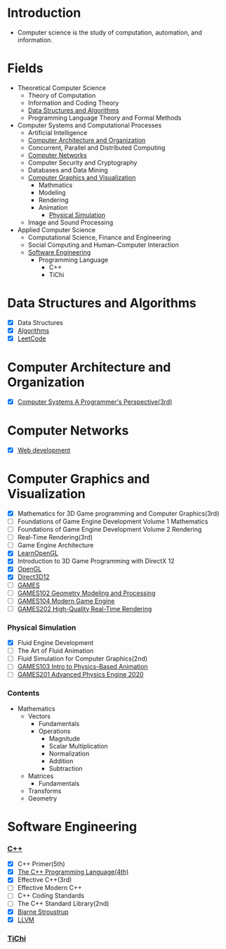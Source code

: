 # Introduction
 - Computer science is the study of computation, automation, and information.

# Fields
- Theoretical Computer Science
  - Theory of Computation
  - Information and Coding Theory
  - [Data Structures and Algorithms](https://github.com/liamhauw/computer-sicence/blob/main/README.md#data-structures-and-algorithms)
  - Programming Language Theory and Formal Methods
- Computer Systems and Computational Processes
  - Artificial Intelligence
  - [Computer Architecture and Organization](https://github.com/liamhauw/computer-sicence/blob/main/README.md#computer-architecture-and-organization)
  - Concurrent, Parallel and Distributed Computing
  - [Computer Networks](https://github.com/liamhauw/computer-sicence/blob/main/README.md#computer-networks)
  - Computer Security and Cryptography
  - Databases and Data Mining
  - [Computer Graphics and Visualization](https://github.com/liamhauw/computer-sicence/blob/main/README.md#computer-graphics-and-visualization)
    - Mathmatics
    - Modeling
    - Rendering
    - Animation
      - [Physical Simulation](https://github.com/liamhauw/computer-sicence/blob/main/README.md#physical-simulation)
  - Image and Sound Processing
- Applied Computer Science
  - Computational Science, Finance and Engineering
  - Social Computing and Human–Computer Interaction
  - [Software Engineering](https://github.com/liamhauw/computer-sicence/blob/main/README.md#software-engineering)
    - Programming Language 
      - C++
      - TiChi

# Data Structures and Algorithms
- [x] Data Structures
- [x] [Algorithms](https://programmercarl.com)
- [x] [LeetCode](https://leetcode-cn.com)

# Computer Architecture and Organization
- [x] [Computer Systems A Programmer's Perspective(3rd)](http://csapp.cs.cmu.edu/3e/home.html)

# Computer Networks
- [x] [Web development](https://www.youtube.com/watch?v=VfGW0Qiy2I0)

# Computer Graphics and Visualization
- [x] Mathematics for 3D Game programming and Computer Graphics(3rd)
- [ ] Foundations of Game Engine Development Volume 1 Mathematics
- [ ] Foundations of Game Engine Development Volume 2 Rendering
- [ ] Real-Time Rendering(3rd)
- [ ] Game Engine Architecture
- [x] [LearnOpenGL](https://learnopengl.com)
- [x] Introduction to 3D Game Programming with DirectX 12
- [x] [OpenGL](https://www.khronos.org/opengl/)
- [x] [Direct3D12](https://docs.microsoft.com/en-us/windows/win32/direct3d12/direct3d-12-graphics)
- [ ] [GAMES](https://games-cn.org)
- [ ] [GAMES102 Geometry Modeling and Processing](https://www.bilibili.com/video/BV1NA411E7Yr) 
- [ ] [GAMES104 Modern Game Engine](https://www.bilibili.com/video/BV1oU4y1R7Km)
- [ ] [GAMES202 High-Quality Real-Time Rendering](https://www.bilibili.com/video/BV1YK4y1T7yY)

### Physical Simulation
- [x] Fluid Engine Development
- [ ] The Art of Fluid Animation
- [ ] Fluid Simulation for Computer Graphics(2nd) 
- [ ] [GAMES103 Intro to Physics-Based Animation](https://www.bilibili.com/video/BV12Q4y1S73g)
- [ ] [GAMES201 Advanced Physics Engine 2020](https://www.bilibili.com/video/BV1ZK411H7Hc)

### Contents
- Mathematics
  - Vectors
    - Fundamentals
    - Operations  
      - Magnitude
      - Scalar Multiplication
      - Normalization
      - Addition
      - Subtraction
  - Matrices
    - Fundamentals 
  - Transforms 
  - Geometry

# Software Engineering
### [C++](https://isocpp.org)
- [x] C++ Primer(5th)
- [x] [The C++ Programming Language(4th)](https://www.stroustrup.com/4th.html)
- [x] Effective C++(3rd)
- [ ] Effective Modern C++
- [ ] C++ Coding Standards
- [ ] The C++ Standard Library(2nd)
- [x] [Bjarne Stroustrup](https://www.stroustrup.com)
- [x] [LLVM](https://www.llvm.org)
### [TiChi](https://www.taichi-lang.org)
